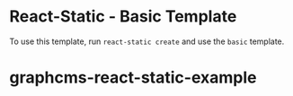 # React-Static - Basic Template

To use this template, run `react-static create` and use the `basic` template.
# graphcms-react-static-example
